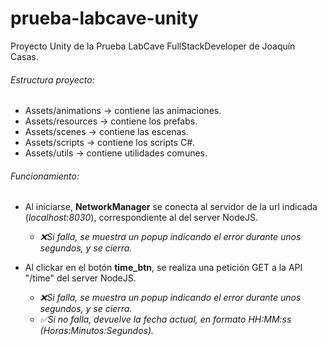 # prueba-labcave-unity
Proyecto Unity de la Prueba LabCave FullStackDeveloper de Joaqu&iacute;n Casas.

###### Estructura proyecto:
- Assets/animations -> contiene las animaciones.
- Assets/resources  -> contiene los prefabs.
- Assets/scenes     -> contiene las escenas.
- Assets/scripts    -> contiene los scripts C#.
- Assets/utils      -> contiene utilidades comunes.

###### Funcionamiento:
- Al iniciarse, **NetworkManager** se conecta al servidor de la url indicada (*localhost:8030*), correspondiente al del server NodeJS.
  + *❌Si falla, se muestra un popup indicando el error durante unos segundos, y se cierra.*

- Al clickar en el bot&oacute;n **time_btn**, se realiza una petici&oacute;n GET a la API "/time" del server NodeJS.
  + *❌Si falla, se muestra un popup indicando el error durante unos segundos, y se cierra.*
  + *✅Si no falla, devuelve la fecha actual, en formato HH:MM:ss (Horas:Minutos:Segundos).*
